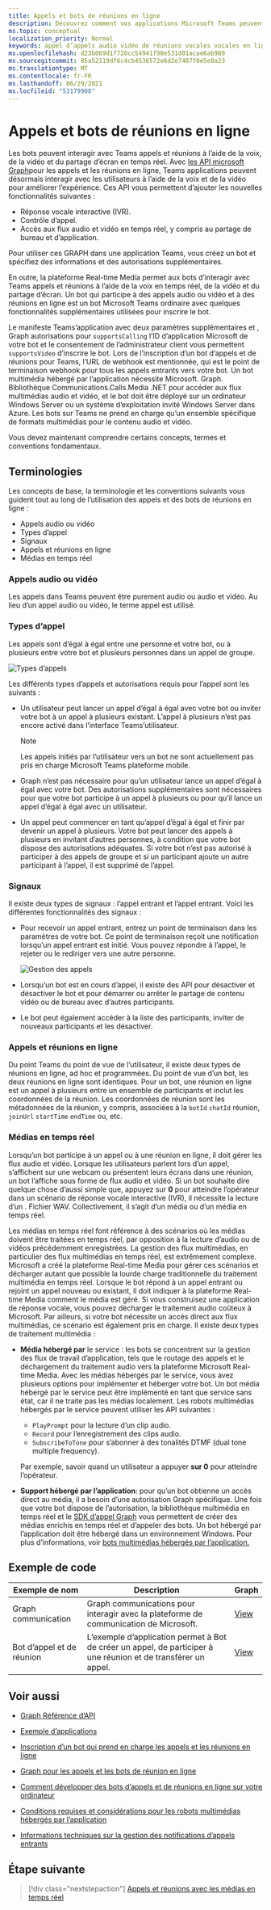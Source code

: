 ```yaml
---
title: Appels et bots de réunions en ligne
description: Découvrez comment vos applications Microsoft Teams peuvent interagir avec les utilisateurs à l’aide de la voix et de la vidéo à l’aide des API Microsoft Graph pour les appels et les réunions en ligne.
ms.topic: conceptual
localization_priority: Normal
keywords: appel d’appels audio vidéo de réunions vocales vocales en ligne (IVR)
ms.openlocfilehash: d23b069d1f728cc54941f90e531d01acae6ab989
ms.sourcegitcommit: 85a52119df6c4cb4536572e6d2e7407f0e5e8a23
ms.translationtype: MT
ms.contentlocale: fr-FR
ms.lasthandoff: 06/29/2021
ms.locfileid: "53179908"
---
```

# <a name="calls-and-online-meetings-bots"></a>Appels et bots de réunions en ligne

Les bots peuvent interagir avec Teams appels et réunions à l’aide de la voix, de la vidéo et du partage d’écran en temps réel. Avec [les API microsoft Graph](/graph/api/resources/communications-api-overview?view=graph-rest-beta&preserve-view=true)pour les appels et les réunions en ligne, Teams applications peuvent désormais interagir avec les utilisateurs à l’aide de la voix et de la vidéo pour améliorer l’expérience. Ces API vous permettent d’ajouter les nouvelles fonctionnalités suivantes :

* Réponse vocale interactive (IVR).
* Contrôle d’appel.
* Accès aux flux audio et vidéo en temps réel, y compris au partage de bureau et d’application.

Pour utiliser ces GRAPH dans une application Teams, vous créez un bot et spécifiez des informations et des autorisations supplémentaires.

En outre, la plateforme Real-time Media permet aux bots d’interagir avec Teams appels et réunions à l’aide de la voix en temps réel, de la vidéo et du partage d’écran. Un bot qui participe à des appels audio ou vidéo et à des réunions en ligne est un bot Microsoft Teams ordinaire avec quelques fonctionnalités supplémentaires utilisées pour inscrire le bot.

Le manifeste Teams’application avec deux paramètres supplémentaires et , Graph autorisations pour `supportsCalling` l’ID d’application Microsoft de votre bot et le consentement de l’administrateur client vous permettent `supportsVideo` d’inscrire le bot. Lors de l’inscription d’un bot d’appels et de réunions pour Teams, l’URL de webhook est mentionnée, qui est le point de terminaison webhook pour tous les appels entrants vers votre bot. Un bot multimédia hébergé par l’application nécessite Microsoft. Graph. Bibliothèque Communications.Calls.Media .NET pour accéder aux flux multimédias audio et vidéo, et le bot doit être déployé sur un ordinateur Windows Server ou un système d’exploitation invité Windows Server dans Azure. Les bots sur Teams ne prend en charge qu’un ensemble spécifique de formats multimédias pour le contenu audio et vidéo.

Vous devez maintenant comprendre certains concepts, termes et conventions fondamentaux.

## <a name="terminologies"></a>Terminologies

Les concepts de base, la terminologie et les conventions suivants vous guident tout au long de l’utilisation des appels et des bots de réunions en ligne :

* Appels audio ou vidéo
* Types d’appel
* Signaux
* Appels et réunions en ligne
* Médias en temps réel

### <a name="audio-or-video-calls"></a>Appels audio ou vidéo

Les appels dans Teams peuvent être purement audio ou audio et vidéo. Au lieu d’un appel audio ou vidéo, le terme appel est utilisé.

### <a name="call-types"></a>Types d’appel

Les appels sont d’égal à égal entre une personne et votre bot, ou à plusieurs entre votre bot et plusieurs personnes dans un appel de groupe.

![Types d’appels](~/assets/images/calls-and-meetings/call-types.png)

Les différents types d’appels et autorisations requis pour l’appel sont les suivants :

* Un utilisateur peut lancer un appel d’égal à égal avec votre bot ou inviter votre bot à un appel à plusieurs existant. L’appel à plusieurs n’est pas encore activé dans l’interface Teams’utilisateur.

    > [!NOTE]
    > Les appels initiés par l’utilisateur vers un bot ne sont actuellement pas pris en charge Microsoft Teams plateforme mobile.

* Graph n’est pas nécessaire pour qu’un utilisateur lance un appel d’égal à égal avec votre bot. Des autorisations supplémentaires sont nécessaires pour que votre bot participe à un appel à plusieurs ou pour qu’il lance un appel d’égal à égal avec un utilisateur.
* Un appel peut commencer en tant qu’appel d’égal à égal et finir par devenir un appel à plusieurs. Votre bot peut lancer des appels à plusieurs en invitant d’autres personnes, à condition que votre bot dispose des autorisations adéquates. Si votre bot n’est pas autorisé à participer à des appels de groupe et si un participant ajoute un autre participant à l’appel, il est supprimé de l’appel.

### <a name="signals"></a>Signaux

Il existe deux types de signaux : l’appel entrant et l’appel entrant. Voici les différentes fonctionnalités des signaux :

* Pour recevoir un appel entrant, entrez un point de terminaison dans les paramètres de votre bot. Ce point de terminaison reçoit une notification lorsqu’un appel entrant est initié. Vous pouvez répondre à l’appel, le rejeter ou le rediriger vers une autre personne.

    ![Gestion des appels](~/assets/images/calls-and-meetings/call-handling.png)

* Lorsqu’un bot est en cours d’appel, il existe des API pour désactiver et désactiver le bot et pour démarrer ou arrêter le partage de contenu vidéo ou de bureau avec d’autres participants.
* Le bot peut également accéder à la liste des participants, inviter de nouveaux participants et les désactiver.

### <a name="calls-and-online-meetings"></a>Appels et réunions en ligne

Du point Teams du point de vue de l’utilisateur, il existe deux types de réunions en ligne, ad hoc et programmées. Du point de vue d’un bot, les deux réunions en ligne sont identiques. Pour un bot, une réunion en ligne est un appel à plusieurs entre un ensemble de participants et inclut les coordonnées de la réunion. Les coordonnées de réunion sont les métadonnées de la réunion, y compris, associées à la `botId` `chatId` réunion, `joinUrl` `startTime` `endTime` ou, etc.

### <a name="real-time-media"></a>Médias en temps réel

Lorsqu’un bot participe à un appel ou à une réunion en ligne, il doit gérer les flux audio et vidéo. Lorsque les utilisateurs parlent lors d’un appel, s’affichent sur une webcam ou présentent leurs écrans dans une réunion, un bot l’affiche sous forme de flux audio et vidéo. Si un bot souhaite dire quelque chose d’aussi simple que, appuyez sur **0** pour atteindre l’opérateur dans un scénario de réponse vocale interactive (IVR), il nécessite la lecture d’un . Fichier WAV. Collectivement, il s’agit d’un média ou d’un média en temps réel.

Les médias en temps réel font référence à des scénarios où les médias doivent être traitées en temps réel, par opposition à la lecture d’audio ou de vidéos précédemment enregistrées. La gestion des flux multimédias, en particulier des flux multimédias en temps réel, est extrêmement complexe. Microsoft a créé la plateforme Real-time Media pour gérer ces scénarios et décharger autant que possible la lourde charge traditionnelle du traitement multimédia en temps réel. Lorsque le bot répond à un appel entrant ou rejoint un appel nouveau ou existant, il doit indiquer à la plateforme Real-time Media comment le média est géré. Si vous construisez une application de réponse vocale, vous pouvez décharger le traitement audio coûteux à Microsoft. Par ailleurs, si votre bot nécessite un accès direct aux flux multimédias, ce scénario est également pris en charge. Il existe deux types de traitement multimédia :

* **Média hébergé par** le service : les bots se concentrent sur la gestion des flux de travail d’application, tels que le routage des appels et le déchargement du traitement audio vers la plateforme Microsoft Real-time Media. Avec les médias hébergés par le service, vous avez plusieurs options pour implémenter et héberger votre bot. Un bot média hébergé par le service peut être implémenté en tant que service sans état, car il ne traite pas les médias localement. Les robots multimédias hébergés par le service peuvent utiliser les API suivantes :

    * `PlayPrompt` pour la lecture d’un clip audio.
    * `Record` pour l’enregistrement des clips audio.
    * `SubscribeToTone` pour s’abonner à des tonalités DTMF (dual tone multiple frequency).

    Par exemple, savoir quand un utilisateur a appuyer **sur 0** pour atteindre l’opérateur.

* **Support hébergé par l’application**: pour qu’un bot obtienne un accès direct au média, il a besoin d’une autorisation Graph spécifique. Une fois que votre [](https://www.nuget.org/packages/Microsoft.Graph.Communications.Calls.Media/)bot dispose de l’autorisation, la bibliothèque multimédia en temps réel et le [SDK d’appel Graph](https://microsoftgraph.github.io/microsoft-graph-comms-samples/docs/articles/index.html#graph-calling-sdk-and-stateful-client-builder) vous permettent de créer des médias enrichis en temps réel et d’appeler des bots. Un bot hébergé par l’application doit être hébergé dans un environnement Windows. Pour plus d’informations, voir [bots multimédias hébergés par l’application.](./requirements-considerations-application-hosted-media-bots.md)

## <a name="code-sample"></a>Exemple de code

| **Exemple de nom** | **Description** | **Graph** |
|---------------|----------|--------|
| Graph communication | Graph communications pour interagir avec la plateforme de communication de Microsoft. | [View](https://github.com/microsoftgraph/microsoft-graph-comms-samples) |
| Bot d’appel et de réunion | L’exemple d’application permet à Bot de créer un appel, de participer à une réunion et de transférer un appel. | [View](https://github.com/OfficeDev/Microsoft-Teams-Samples/tree/main/samples/bot-calling-meeting/csharp) |

## <a name="see-also"></a>Voir aussi

- [Graph Référence d’API](/graph/api/resources/communications-api-overview?view=graph-rest-beta&preserve-view=true)

- [Exemple d’applications](https://github.com/microsoftgraph/microsoft-graph-comms-samples)

- [Inscription d’un bot qui prend en charge les appels et les réunions en ligne](./registering-calling-bot.md)

- [Graph pour les appels et les bots de réunion en ligne](./registering-calling-bot.md#add-graph-permissions)

- [Comment développer des bots d’appels et de réunions en ligne sur votre ordinateur](./debugging-local-testing-calling-meeting-bots.md)

- [Conditions requises et considérations pour les robots multimédias hébergés par l’application](./requirements-considerations-application-hosted-media-bots.md)

- [Informations techniques sur la gestion des notifications d’appels entrants](./call-notifications.md)

## <a name="next-step"></a>Étape suivante

> [!div class="nextstepaction"]
> [Appels et réunions avec les médias en temps réel](~/bots/calls-and-meetings/real-time-media-concepts.md)
